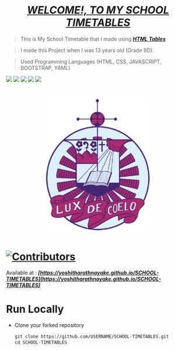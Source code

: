 # <div align="center"><a href="https://yoshitharathnayake.github.io/SCHOOL-TIMETABLES"><b><i>WELCOME!, TO MY SCHOOL TIMETABLES</i></b></a></div> 

> This is My School Timetable that I made using <b><i>[HTML Tables](https://www.w3schools.com/html/html_tables.asp)</i></b>

> I made this Project when I was 13 years old (Grade 8D).

> Used Programming Languages (HTML, CSS, JAVASCRIPT, BOOTSTRAP, YAML) 

<a href="https://www.w3schools.com/html/"><img src="https://img.icons8.com/color/48/000000/html-5--v1.png"/><a>    <a href="https://www.w3schools.com/css/"><img src="https://img.icons8.com/color/48/000000/css3.png"/><a>    <a href="https://www.w3schools.com/js/"><img src="https://img.icons8.com/color/48/000000/javascript--v1.png"/><a>    <a href="https://www.w3schools.com/bootstrap/"><img src="https://img.icons8.com/color/48/000000/bootstrap.png"/><a>    <a href="https://www.tutorialspoint.com/yaml/index.htm"><img src="https://marketplace.automic.com/jart/prj3/depman/interfaces/marketplace/tools/push-file.jart?path=/jart/stg/marketplace/PCK_YAML/screenshots/YAML_Logo.png" height="45px"/><a>

# <div align="center"><img src="assets/img/St. Anthony's College Kandy (Logo).png" width="300px"></div>

# [![Contributors](https://img.shields.io/badge/Contributors-1-lawngreen.svg?style=flat-square)](#contributors-)

Available at :  <b><i>[https://yoshitharathnayake.github.io/SCHOOL-TIMETABLES](https://yoshitharathnayake.github.io/SCHOOL-TIMETABLES)</i></b>

#
# Run Locally

- Clone your forked repository
    
    ```
    git clone https://github.com/USERNAME/SCHOOL-TIMETABLES.git
    cd SCHOOL-TIMETABLES
    ```
    
